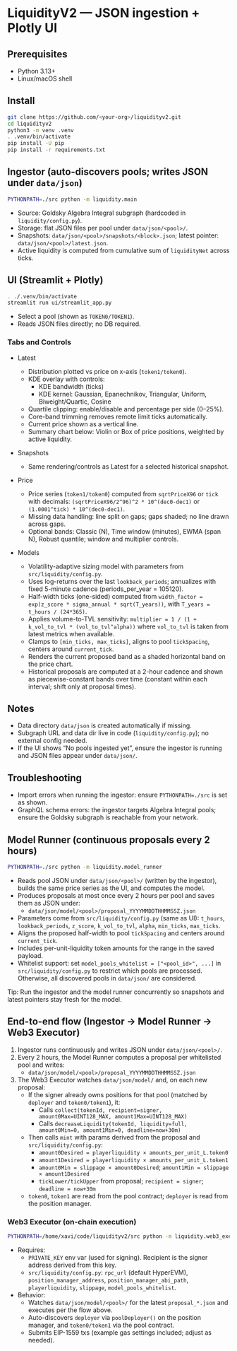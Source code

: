 # LiquidityV2 — JSON ingestion + Plotly UI

## Prerequisites
- Python 3.13+
- Linux/macOS shell

## Install
```bash
git clone https://github.com/<your-org>/liquidityv2.git
cd liquidityv2
python3 -m venv .venv
. .venv/bin/activate
pip install -U pip
pip install -r requirements.txt
```

## Ingestor (auto-discovers pools; writes JSON under `data/json`)
```bash
PYTHONPATH=./src python -m liquidity.main
```
- Source: Goldsky Algebra Integral subgraph (hardcoded in `liquidity/config.py`).
- Storage: flat JSON files per pool under `data/json/<pool>/`.
- Snapshots: `data/json/<pool>/snapshots/<block>.json`; latest pointer: `data/json/<pool>/latest.json`.
- Active liquidity is computed from cumulative sum of `liquidityNet` across ticks.

## UI (Streamlit + Plotly)
```bash
. ./.venv/bin/activate
streamlit run ui/streamlit_app.py
```
- Select a pool (shown as `TOKEN0/TOKEN1`).
- Reads JSON files directly; no DB required.

### Tabs and Controls
- Latest
  - Distribution plotted vs price on x-axis (`token1/token0`).
  - KDE overlay with controls:
    - KDE bandwidth (ticks)
    - KDE kernel: Gaussian, Epanechnikov, Triangular, Uniform, Biweight/Quartic, Cosine
  - Quartile clipping: enable/disable and percentage per side (0–25%).
  - Core-band trimming removes remote limit ticks automatically.
  - Current price shown as a vertical line.
  - Summary chart below: Violin or Box of price positions, weighted by active liquidity.
- Snapshots
  - Same rendering/controls as Latest for a selected historical snapshot.
- Price
  - Price series (`token1/token0`) computed from `sqrtPriceX96` or `tick` with decimals: `(sqrtPriceX96/2^96)^2 * 10^(dec0-dec1)` or `(1.0001^tick) * 10^(dec0-dec1)`.
  - Missing data handling: line split on gaps; gaps shaded; no line drawn across gaps.
  - Optional bands: Classic (N), Time window (minutes), EWMA (span N), Robust quantile; window and multiplier controls.

- Models
  - Volatility-adaptive sizing model with parameters from `src/liquidity/config.py`.
  - Uses log-returns over the last `lookback_periods`; annualizes with fixed 5-minute cadence (periods_per_year = 105120).
  - Half-width ticks (one-sided) computed from `width_factor = exp(z_score * sigma_annual * sqrt(T_years))`, with `T_years = t_hours / (24*365)`.
  - Applies volume-to-TVL sensitivity: `multiplier = 1 / (1 + k_vol_to_tvl * (vol_to_tvl^alpha))` where `vol_to_tvl` is taken from latest metrics when available.
  - Clamps to `[min_ticks, max_ticks]`, aligns to pool `tickSpacing`, centers around `current_tick`.
  - Renders the current proposed band as a shaded horizontal band on the price chart.
  - Historical proposals are computed at a 2-hour cadence and shown as piecewise-constant bands over time (constant within each interval; shift only at proposal times).

## Notes
- Data directory `data/json` is created automatically if missing.
- Subgraph URL and data dir live in code (`liquidity/config.py`); no external config needed.
- If the UI shows “No pools ingested yet”, ensure the ingestor is running and JSON files appear under `data/json/`.

## Troubleshooting
- Import errors when running the ingestor: ensure `PYTHONPATH=./src` is set as shown.
- GraphQL schema errors: the ingestor targets Algebra Integral pools; ensure the Goldsky subgraph is reachable from your network. 

## Model Runner (continuous proposals every 2 hours)

```bash
PYTHONPATH=./src python -m liquidity.model_runner
```

- Reads pool JSON under `data/json/<pool>/` (written by the ingestor), builds the same price series as the UI, and computes the model.
- Produces proposals at most once every 2 hours per pool and saves them as JSON under:
  - `data/json/model/<pool>/proposal_YYYYMMDDTHHMMSSZ.json`
- Parameters come from `src/liquidity/config.py` (same as UI): `t_hours`, `lookback_periods`, `z_score`, `k_vol_to_tvl`, `alpha`, `min_ticks`, `max_ticks`.
- Aligns the proposed half-width to pool `tickSpacing` and centers around `current_tick`.
- Includes per-unit-liquidity token amounts for the range in the saved payload.
- Whitelist support: set `model_pools_whitelist = ["<pool_id>", ...]` in `src/liquidity/config.py` to restrict which pools are processed. Otherwise, all discovered pools in `data/json/` are considered.

Tip: Run the ingestor and the model runner concurrently so snapshots and latest pointers stay fresh for the model. 

## End-to-end flow (Ingestor → Model Runner → Web3 Executor)

1) Ingestor runs continuously and writes JSON under `data/json/<pool>/`.
2) Every 2 hours, the Model Runner computes a proposal per whitelisted pool and writes:
   - `data/json/model/<pool>/proposal_YYYYMMDDTHHMMSSZ.json`
3) The Web3 Executor watches `data/json/model/` and, on each new proposal:
   - If the signer already owns positions for that pool (matched by `deployer` and `token0/token1`), it:
     - Calls `collect(tokenId, recipient=signer, amount0Max=UINT128_MAX, amount1Max=UINT128_MAX)`
     - Calls `decreaseLiquidity(tokenId, liquidity=full, amount0Min=0, amount1Min=0, deadline=now+30m)`
   - Then calls `mint` with params derived from the proposal and `src/liquidity/config.py`:
     - `amount0Desired = playerliquidity × amounts_per_unit_L.token0`
     - `amount1Desired = playerliquidity × amounts_per_unit_L.token1`
     - `amount0Min = slippage × amount0Desired`; `amount1Min = slippage × amount1Desired`
     - `tickLower/tickUpper` from proposal; `recipient = signer`; `deadline = now+30m`
   - `token0`, `token1` are read from the pool contract; `deployer` is read from the position manager.

### Web3 Executor (on-chain execution)

```bash
PYTHONPATH=/home/xavi/code/liquidityv2/src python -m liquidity.web3_executor
```

- Requires:
  - `PRIVATE_KEY` env var (used for signing). Recipient is the signer address derived from this key.
  - `src/liquidity/config.py`: `rpc_url` (default HyperEVM), `position_manager_address`, `position_manager_abi_path`, `playerliquidity`, `slippage`, `model_pools_whitelist`.
- Behavior:
  - Watches `data/json/model/<pool>/` for the latest `proposal_*.json` and executes per the flow above.
  - Auto-discovers `deployer` via `poolDeployer()` on the position manager, and `token0/token1` via the pool contract.
  - Submits EIP-1559 txs (example gas settings included; adjust as needed). 